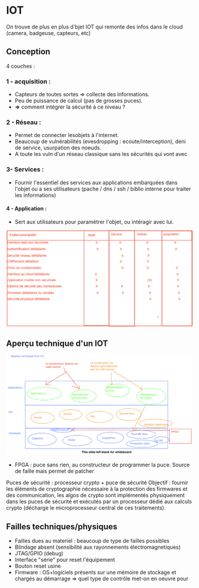 # IOT

On trouve de plus en plus d'bjet IOT qui remonte des infos dans le cloud (camera, badgeuse, capteurs, etc)

## Conception

4 couches : 

### 1 - acquisition : 
* Capteurs de toutes sortes => collecte des informations. 
* Peu de puissance de calcul (pas de grosses puces).
* __=>__ comment intégrer la sécurité à ce niveau ? 

### 2 - Réseau : 
* Permet de connecter lesobjets à l'internet. 
* Beaucoup de vulnérabilités (evesdropping : ecoute/interception), deni de service, usurpation des noeuds.
* A toute les  vuln d'un réseau classique sans les sécurités qui vont avec

### 3- Services : 
* Fournir l'essentiel des services aux applications embarquées dans l'objet ou a ses utilisateurs (pache / dns / ssh / biblio interne pour traiter les informations)

#### 4 - Application :
* Sert aux utilisateurs pour paramétrer l'objet, ou intéragir avec lui.

![](./images/top10owasp2014.png)

## Aperçu technique d'un IOT

![](./images/apercu_technique.png)

* FPGA : puce sans rien, au constructeur de programmer la puce. Source de faille mais permet de patcher

Puces de sécurité : processeur crypto + puce de sécurité
Objectif : fournir les éléments de cryptographie nécessaire à la protection des firmwares et des communication, les algos de crypto sont implémentés physiquement dans les puces de sécurité et exécutés par un processeur dédié aux calculs crypto (décharge le microprocesseur central de ces traitements).

## Failles techniques/physiques

* Failles dues au materiel : beaucoup de type de failles possibles
* Blindage absent (sensibilité aux rayonnements électromagnetiques)
* JTAG/GPIO (debug)
* Interface "série" pour reset l'équipement
* Bouton reset usine
* Firmware : OS+logiciels présents sur une mémoire de stockage et chargés au démarrage => quel type de contrôle met-on en oeuvre pour 





